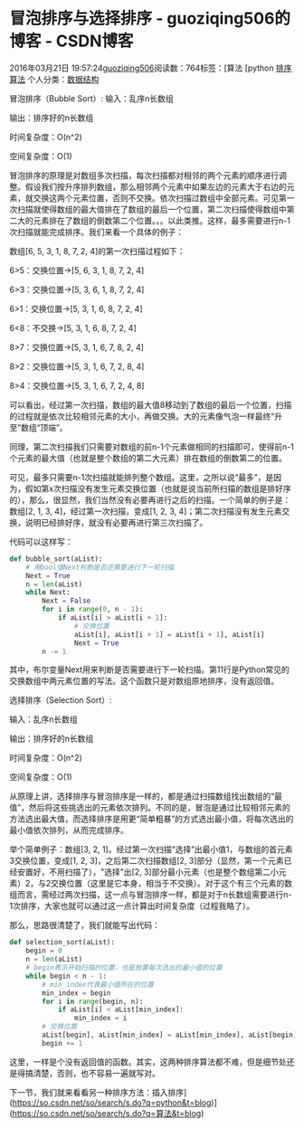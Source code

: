 # 冒泡排序与选择排序 - guoziqing506的博客 - CSDN博客





2016年03月21日 19:57:24[guoziqing506](https://me.csdn.net/guoziqing506)阅读数：764标签：[算法																[python																[排序算法](https://so.csdn.net/so/search/s.do?q=排序算法&t=blog)
个人分类：[数据结构](https://blog.csdn.net/guoziqing506/article/category/6145805)




冒泡排序（Bubble Sort）:
输入：乱序n长数组

输出：排序好的n长数组

时间复杂度：O(n^2)

空间复杂度：O(1)



冒泡排序的原理是对数组多次扫描，每次扫描都对相邻的两个元素的顺序进行调整。假设我们按升序排列数组，那么相邻两个元素中如果左边的元素大于右边的元素，就交换这两个元素位置，否则不交换。依次扫描过数组中全部元素。可见第一次扫描就使得数组的最大值排在了数组的最后一个位置，第二次扫描使得数组中第二大的元素排在了数组的倒数第二个位置。。。以此类推。这样，最多需要进行n-1次扫描就能完成排序。我们来看一个具体的例子：



数组[6, 5, 3, 1, 8, 7, 2, 4]的第一次扫描过程如下：



6>5：交换位置->[5, 6, 3, 1, 8, 7, 2, 4]

6>3：交换位置->[5, 3, 6, 1, 8, 7, 2, 4]

6>1：交换位置->[5, 3, 1, 6, 8, 7, 2, 4]

6<8：不交换->[5, 3, 1, 6, 8, 7, 2, 4]

8>7：交换位置->[5, 3, 1, 6, 7, 8, 2, 4]

8>2：交换位置->[5, 3, 1, 6, 7, 2, 8, 4]

8>4：交换位置->[5, 3, 1, 6, 7, 2, 4, 8]



可以看出，经过第一次扫描，数组的最大值8移动到了数组的最后一个位置，扫描的过程就是依次比较相邻元素的大小，再做交换。大的元素像气泡一样最终“升至”数组“顶端”。

同理，第二次扫描我们只需要对数组的前n-1个元素做相同的扫描即可，使得前n-1个元素的最大值（也就是整个数组的第二大元素）排在数组的倒数第二的位置。

可见，最多只需要n-1次扫描就能排列整个数组。这里，之所以说“最多”，是因为，假如第x次扫描没有发生元素交换位置（也就是说当前所扫描的数组是排好序的），那么，很显然，我们当然没有必要再进行之后的扫描。一个简单的例子是：数组[2, 1, 3, 4]，经过第一次扫描，变成[1, 2, 3, 4]；第二次扫描没有发生元素交换，说明已经排好序，就没有必要再进行第三次扫描了。



代码可以这样写：



```python
def bubble_sort(aList):
    # 用bool值Next判断是否还需要进行下一轮扫描
    Next = True
    n = len(aList)
    while Next:
        Next = False
        for i in range(0, n - 1):
            if aList[i] > aList[i + 1]:
                # 交换位置
                aList[i], aList[i + 1] = aList[i + 1], aList[i]
                Next = True
        n -= 1
```




其中，布尔变量Next用来判断是否需要进行下一轮扫描。第11行是Python常见的交换数组中两元素位置的写法。这个函数只是对数组原地排序，没有返回值。




选择排序（Selection Sort）:

输入：乱序n长数组

输出：排序好的n长数组

时间复杂度：O(n^2)

空间复杂度：O(1)


从原理上讲，选择排序与冒泡排序是一样的，都是通过扫描数组找出数组的“最值”，然后将这些挑选出的元素依次排列。不同的是，冒泡是通过比较相邻元素的方法选出最大值，而选择排序是用更“简单粗暴”的方式选出最小值，将每次选出的最小值依次排列，从而完成排序。



举个简单例子：数组[3, 2, 1]。经过第一次扫描“选择”出最小值1，与数组的首元素3交换位置，变成[1, 2, 3]，之后第二次扫描数组[2, 3]部分（显然，第一个元素已经安置好，不用扫描了），"选择"出[2, 3]部分最小元素（也是整个数组第二小元素）2，与2交换位置（这里是它本身，相当于不交换）。对于这个有三个元素的数组而言，需经过两次扫描，这一点与冒泡排序一样，都是对于n长数组需要进行n-1次排序，大家也就可以通过这一点计算出时间复杂度（过程我略了）。

那么，思路很清楚了，我们就能写出代码：






```python
def selection_sort(aList):
    begin = 0
    n = len(aList)
    # begin表示开始扫描的位置，也是放置每次选出的最小值的位置
    while begin < n - 1:
        # min_index代表最小值所在的位置
        min_index = begin
        for i in range(begin, n):
            if aList[i] < aList[min_index]:
                min_index = i
        # 交换位置 
        aList[begin], aList[min_index] = aList[min_index], aList[begin]
        begin += 1
```




这里，一样是个没有返回值的函数。其实，这两种排序算法都不难，但是细节处还是得搞清楚，否则，也不容易一遍就写对。



下一节，我们就来看看另一种排序方法：插入排序](https://so.csdn.net/so/search/s.do?q=python&t=blog)](https://so.csdn.net/so/search/s.do?q=算法&t=blog)




